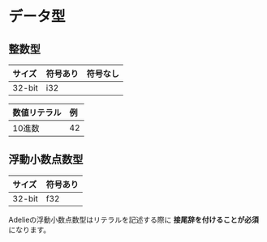 # データ型

## 整数型

| サイズ | 符号あり | 符号なし |
| :----- | :------- | :------- |
| 32-bit | i32      |          |

| 数値リテラル | 例   |
| :----------- | :--- |
| 10進数       | 42   |

## 浮動小数点数型

| サイズ | 符号あり |
| :----- | :------- |
| 32-bit | f32      |

Adelieの浮動小数点数型はリテラルを記述する際に **接尾辞を付けることが必須** になります。

